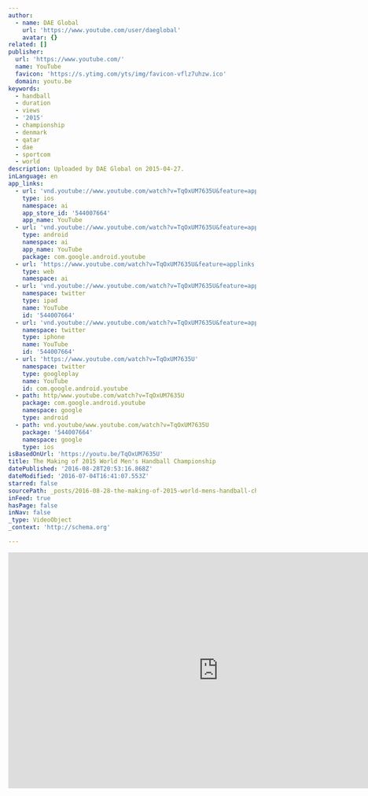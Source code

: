 ```yaml
---
author:
  - name: DAE Global
    url: 'https://www.youtube.com/user/daeglobal'
    avatar: {}
related: []
publisher:
  url: 'https://www.youtube.com/'
  name: YouTube
  favicon: 'https://s.ytimg.com/yts/img/favicon-vflz7uhzw.ico'
  domain: youtu.be
keywords:
  - handball
  - duration
  - views
  - '2015'
  - championship
  - denmark
  - qatar
  - dae
  - sportcom
  - world
description: Uploaded by DAE Global on 2015-04-27.
inLanguage: en
app_links:
  - url: 'vnd.youtube://www.youtube.com/watch?v=TqOxUM7635U&feature=applinks'
    type: ios
    namespace: ai
    app_store_id: '544007664'
    app_name: YouTube
  - url: 'vnd.youtube://www.youtube.com/watch?v=TqOxUM7635U&feature=applinks'
    type: android
    namespace: ai
    app_name: YouTube
    package: com.google.android.youtube
  - url: 'https://www.youtube.com/watch?v=TqOxUM7635U&feature=applinks'
    type: web
    namespace: ai
  - url: 'vnd.youtube://www.youtube.com/watch?v=TqOxUM7635U&feature=applinks'
    namespace: twitter
    type: ipad
    name: YouTube
    id: '544007664'
  - url: 'vnd.youtube://www.youtube.com/watch?v=TqOxUM7635U&feature=applinks'
    namespace: twitter
    type: iphone
    name: YouTube
    id: '544007664'
  - url: 'https://www.youtube.com/watch?v=TqOxUM7635U'
    namespace: twitter
    type: googleplay
    name: YouTube
    id: com.google.android.youtube
  - path: http/www.youtube.com/watch?v=TqOxUM7635U
    package: com.google.android.youtube
    namespace: google
    type: android
  - path: vnd.youtube/www.youtube.com/watch?v=TqOxUM7635U
    package: '544007664'
    namespace: google
    type: ios
isBasedOnUrl: 'https://youtu.be/TqOxUM7635U'
title: The Making of 2015 World Men's Handball Championship
datePublished: '2016-08-28T20:53:16.868Z'
dateModified: '2016-07-04T16:41:07.553Z'
starred: false
sourcePath: _posts/2016-08-28-the-making-of-2015-world-mens-handball-championship.md
inFeed: true
hasPage: false
inNav: false
_type: VideoObject
_context: 'http://schema.org'

---
```

<iframe src="https://cdn.embedly.com/widgets/media.html?src=https%3A%2F%2Fwww.youtube.com%2Fembed%2FTqOxUM7635U%3Ffeature%3Doembed&amp;url=http%3A%2F%2Fwww.youtube.com%2Fwatch%3Fv%3DTqOxUM7635U&amp;image=https%3A%2F%2Fi.ytimg.com%2Fvi%2FTqOxUM7635U%2Fhqdefault.jpg&amp;key=b7d04c9b404c499eba89ee7072e1c4f7&amp;type=text%2Fhtml&amp;schema=youtube" width="854" height="480" scrolling="no" frameborder="0" allowfullscreen="" style=""></iframe>